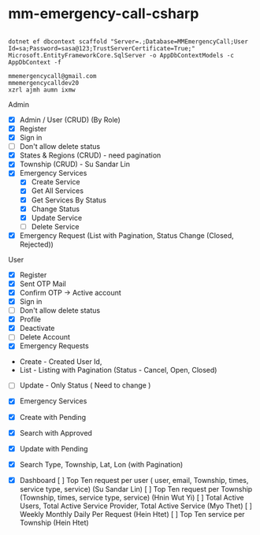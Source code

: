 # mm-emergency-call-csharp

```

dotnet ef dbcontext scaffold "Server=.;Database=MMEmergencyCall;User Id=sa;Password=sasa@123;TrustServerCertificate=True;" Microsoft.EntityFrameworkCore.SqlServer -o AppDbContextModels -c AppDbContext -f

mmemergencycall@gmail.com
mmemergencycalldev20
xzrl ajmh aumn ixmw

```


Admin

- [x] Admin / User (CRUD) (By Role)
- [x] Register
- [x] Sign in
- 	[ ] Don't allow delete status
- [x] States & Regions (CRUD) - need pagination
- [x] Township (CRUD) - Su Sandar Lin
- [x] Emergency Services
	- [x] Create Service
	- [x] Get All Services
	- [x] Get Services By Status
	- [x] Change Status
	- [x] Update Service 
	- [ ] Delete Service
	
- [x] Emergency Request (List with Pagination, Status Change (Closed, Rejected))

User

- [x] Register
- 	[x] Sent OTP Mail
-	[x] Confirm OTP -> Active account
- [x] Sign in
- 	[ ] Don't allow delete status
- [x] Profile 
- 	[x] Deactivate
- 	[ ] Delete Account
- [x] Emergency Requests 
- 	Create - Created User Id,
- 	List - Listing with Pagination (Status - Cancel, Open, Closed)
- 	[ ] Update - Only Status ( Need to change )
- [x] Emergency Services
- 	[x] Create with Pending 
-	[x] Search with Approved 
- 	[x] Update with Pending 
- [x] Search 
	Type, Township, Lat, Lon (with Pagination)
- [x] Dashboard
    [ ] Top Ten request per user ( user, email, Township, times, service type, service) (Su Sandar Lin)
    [ ] Top Ten request per Township (Township, times, service type, service)           (Hnin Wut Yi)
    [ ] Total Active Users, Total Active Service Provider, Total Active Service         (Myo Thet)
    [ ] Weekly Monthly Daily Per Request                                                (Hein Htet)
    [ ] Top Ten service per Township                                                    (Hein Htet)
	



